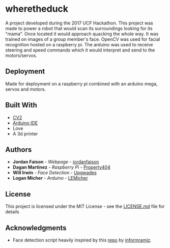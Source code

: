# wheretheduck

A project developed during the 2017 UCF Hackathon. This project was made to power a robot that would scan its surroundings looking for its "mama". Once located it would approach quacking the whole way. It was trained on images of a group member's face. OpenCV was used for facial recognition hosted on a raspberry pi. The arduino was used to receive steering and speed commands which it would interpret and send to the motors/servos.

## Deployment

Made for deployment on a raspberry pi combined with an arduino mega, servos and motors.

## Built With

* [CV2](http://www.dropwizard.io/1.0.2/docs/)
* [Arduino IDE](https://www.arduino.cc/en/Main/Software)
* Love
* A 3d printer


## Authors

* **Jordan Faison** - *Webpage* - [jordanfaison](https://github.com/jordanfaison)
* **Dagan Martinez** - *Raspberry Pi* - [Property404](https://github.com/Property404)
* **Will Irwin** - *Face Detection* - [Upgwades](https://github.com/PurpleBooth)
* **Logan Micher** - *Arduino* - [LEMicher](https://github.com/LEMicher)


## License

This project is licensed under the MIT License - see the [LICENSE.md](LICENSE.md) file for details

## Acknowledgments

* Face detection script heavily inspired by this [repo](https://github.com/informramiz/opencv-face-recognition-python) by [informramiz](https://github.com/informramiz).
